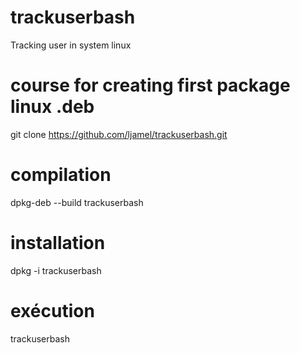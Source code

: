 # trackuserbash
Tracking user in system linux

# course for creating first package linux .deb

git clone https://github.com/ljamel/trackuserbash.git

# compilation
dpkg-deb --build trackuserbash

# installation
dpkg -i trackuserbash

# exécution 
trackuserbash

